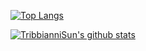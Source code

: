 [![Top Langs](https://github-readme-stats.vercel.app/api/top-langs/?username=TribbianniSun)](https://github.com/anuraghazra/github-readme-stats)

[![TribbianniSun's github stats](https://github-readme-stats.vercel.app/api?username=TribbianniSun&show_icons=true&theme=tokyonight)](https://github.com/anuraghazra/github-readme-stats)
